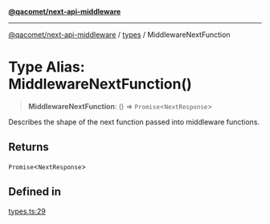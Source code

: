 [**@qacomet/next-api-middleware**](../../README.md)

***

[@qacomet/next-api-middleware](../../modules.md) / [types](../README.md) / MiddlewareNextFunction

# Type Alias: MiddlewareNextFunction()

> **MiddlewareNextFunction**: () => `Promise`\<`NextResponse`\>

Describes the shape of the next function passed into middleware functions.

## Returns

`Promise`\<`NextResponse`\>

## Defined in

[types.ts:29](https://github.com/QAComet/next-api-middleware/blob/18b41491bdcc5fd6e62b3d4a669b5da625b229b4/src/types.ts#L29)
